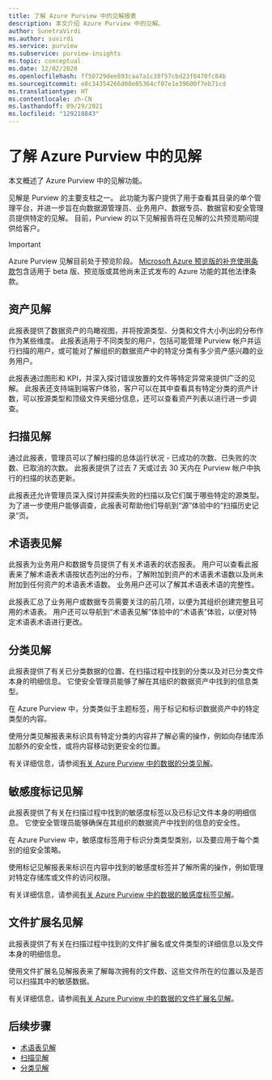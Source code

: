 ```yaml
---
title: 了解 Azure Purview 中的见解报表
description: 本文介绍 Azure Purview 中的见解。
author: SunetraVirdi
ms.author: suvirdi
ms.service: purview
ms.subservice: purview-insights
ms.topic: conceptual
ms.date: 12/02/2020
ms.openlocfilehash: ff50729dee893caa7a1c38f57cbd23f0470fc84b
ms.sourcegitcommit: e8c34354266d00e85364cf07e1e39600f7eb71cd
ms.translationtype: HT
ms.contentlocale: zh-CN
ms.lasthandoff: 09/29/2021
ms.locfileid: "129218843"
---
```

# <a name="understand-insights-in-azure-purview"></a>了解 Azure Purview 中的见解

本文概述了 Azure Purview 中的见解功能。

见解是 Purview 的主要支柱之一。 此功能为客户提供了用于查看其目录的单个管理平台，并进一步旨在向数据源管理员、业务用户、数据专员、数据官和安全管理员提供特定的见解。 目前，Purview 的以下见解报告将在见解的公共预览期间提供给客户。

> [!IMPORTANT]
> Azure Purview 见解目前处于预览阶段。 [Microsoft Azure 预览版的补充使用条款](https://azure.microsoft.com/support/legal/preview-supplemental-terms/)包含适用于 beta 版、预览版或其他尚未正式发布的 Azure 功能的其他法律条款。

## <a name="asset-insights"></a>资产见解

此报表提供了数据资产的鸟瞰视图，并将按源类型、分类和文件大小列出的分布作作为某些维度。 此报表适用于不同类型的用户，包括可能管理 Purview 帐户并运行扫描的用户，或可能对了解组织的数据资产中的特定分类有多少资产感兴趣的业务用户。 

此报表通过图形和 KPI，并深入探讨错误放置的文件等特定异常来提供广泛的见解。 此报表还支持端到端客户体验，客户可以在其中查看具有特定分类的资产计数，可以按源类型和顶级文件夹细分信息，还可以查看资产列表以进行进一步调查。

## <a name="scan-insights"></a>扫描见解

通过此报表，管理员可以了解扫描的总体运行状况 - 已成功的次数、已失败的次数、已取消的次数。 此报表提供了过去 7 天或过去 30 天内在 Purview 帐户中执行的扫描的状态更新。

此报表还允许管理员深入探讨并探索失败的扫描以及它们属于哪些特定的源类型。 为了进一步使用户能够调查，此报表可帮助他们导航到“源”体验中的“扫描历史记录”页。

## <a name="glossary-insights"></a>术语表见解

此报表为业务用户和数据专员提供了有关术语表的状态报表。 用户可以查看此报表来了解术语表术语按状态列出的分布，了解附加到资产的术语表术语数以及尚未附加到任何资产的术语表术语数。 业务用户还可以了解其术语表术语的完整性。 

此报表汇总了业务用户或数据专员需要关注的前几项，以便为其组织创建完整且可用的术语表。 用户还可以导航到“术语表见解”体验中的“术语表”体验，以便对特定术语表术语进行更改。

## <a name="classification-insights"></a>分类见解

此报表提供了有关已分类数据的位置、在扫描过程中找到的分类以及对已分类文件本身的明细信息。 它使安全管理员能够了解在其组织的数据资产中找到的信息类型。 

在 Azure Purview 中，分类类似于主题标签，用于标记和标识数据资产中的特定类型的内容。

使用分类见解报表来标识具有特定分类的内容并了解必需的操作，例如向存储库添加额外的安全性，或将内容移动到更安全的位置。

有关详细信息，请参阅[有关 Azure Purview 中的数据的分类见解](classification-insights.md)。

## <a name="sensitivity-labeling-insights"></a>敏感度标记见解

此报表提供了有关在扫描过程中找到的敏感度标签以及已标记文件本身的明细信息。 它使安全管理员能够确保在其组织的数据资产中找到的信息的安全性。 

在 Azure Purview 中，敏感度标签用于标识分类类型类别，以及要应用于每个类别的组安全策略。

使用标记见解报表来标识在内容中找到的敏感度标签并了解所需的操作，例如管理对特定存储库或文件的访问权限。

有关详细信息，请参阅[有关 Azure Purview 中的数据的敏感度标签见解](sensitivity-insights.md)。

## <a name="file-extension-insights"></a>文件扩展名见解

此报表提供了有关在扫描过程中找到的文件扩展名或文件类型的详细信息以及文件本身的明细信息。 

使用文件扩展名见解报表来了解每次拥有的文件数、这些文件所在的位置以及是否可以扫描其中的敏感数据。

有关详细信息，请参阅[有关 Azure Purview 中的数据的文件扩展名见解](file-extension-insights.md)。

## <a name="next-steps"></a>后续步骤

* [术语表见解](glossary-insights.md)
* [扫描见解](scan-insights.md)
* [分类见解](./classification-insights.md)
